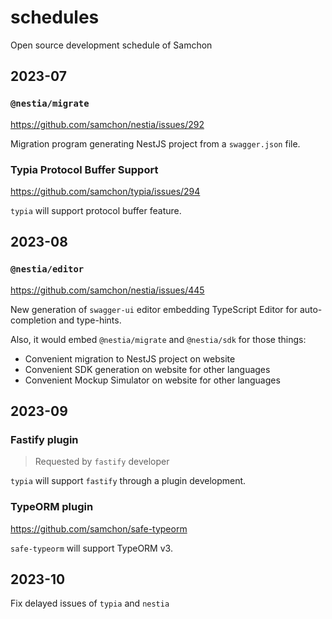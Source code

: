 # schedules
Open source development schedule of Samchon




## 2023-07
### `@nestia/migrate`
https://github.com/samchon/nestia/issues/292

Migration program generating NestJS project from a `swagger.json` file.

### Typia Protocol Buffer Support
https://github.com/samchon/typia/issues/294

`typia` will support protocol buffer feature.




## 2023-08
### `@nestia/editor`
https://github.com/samchon/nestia/issues/445

New generation of `swagger-ui` editor embedding TypeScript Editor for auto-completion and type-hints. 

Also, it would embed `@nestia/migrate` and `@nestia/sdk` for those things:

  - Convenient migration to NestJS project on website
  - Convenient SDK generation on website for other languages
  - Convenient Mockup Simulator on website for other languages




## 2023-09
### Fastify plugin
> Requested by `fastify` developer

`typia` will support `fastify` through a plugin development.

### TypeORM plugin
https://github.com/samchon/safe-typeorm

`safe-typeorm` will support TypeORM v3.



## 2023-10
Fix delayed issues of `typia` and `nestia`
